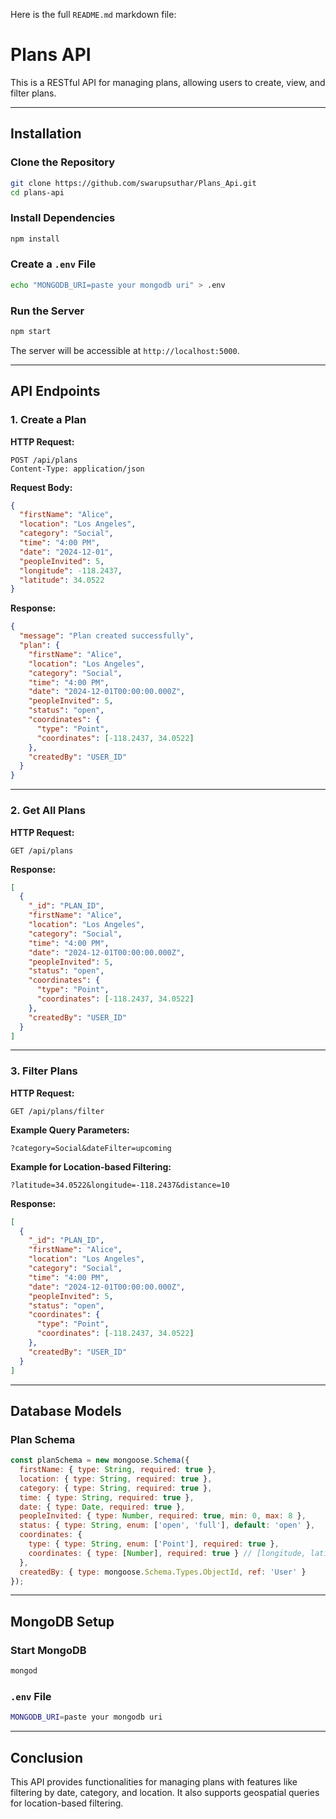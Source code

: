 Here is the full `README.md` markdown file:


# Plans API

This is a RESTful API for managing plans, allowing users to create, view, and filter plans.

---

## Installation

### Clone the Repository
```bash
git clone https://github.com/swarupsuthar/Plans_Api.git
cd plans-api
```

### Install Dependencies
```bash
npm install
```

### Create a `.env` File
```bash
echo "MONGODB_URI=paste your mongodb uri" > .env
```

### Run the Server
```bash
npm start
```

The server will be accessible at `http://localhost:5000`.

---

## API Endpoints

### 1. Create a Plan

**HTTP Request:**
```http
POST /api/plans
Content-Type: application/json
```

**Request Body:**
```json
{
  "firstName": "Alice",
  "location": "Los Angeles",
  "category": "Social",
  "time": "4:00 PM",
  "date": "2024-12-01",
  "peopleInvited": 5,
  "longitude": -118.2437,
  "latitude": 34.0522
}
```

**Response:**
```json
{
  "message": "Plan created successfully",
  "plan": {
    "firstName": "Alice",
    "location": "Los Angeles",
    "category": "Social",
    "time": "4:00 PM",
    "date": "2024-12-01T00:00:00.000Z",
    "peopleInvited": 5,
    "status": "open",
    "coordinates": {
      "type": "Point",
      "coordinates": [-118.2437, 34.0522]
    },
    "createdBy": "USER_ID"
  }
}
```

---

### 2. Get All Plans

**HTTP Request:**
```http
GET /api/plans
```

**Response:**
```json
[
  {
    "_id": "PLAN_ID",
    "firstName": "Alice",
    "location": "Los Angeles",
    "category": "Social",
    "time": "4:00 PM",
    "date": "2024-12-01T00:00:00.000Z",
    "peopleInvited": 5,
    "status": "open",
    "coordinates": {
      "type": "Point",
      "coordinates": [-118.2437, 34.0522]
    },
    "createdBy": "USER_ID"
  }
]
```

---

### 3. Filter Plans

**HTTP Request:**
```http
GET /api/plans/filter
```

**Example Query Parameters:**
```http
?category=Social&dateFilter=upcoming
```

**Example for Location-based Filtering:**
```http
?latitude=34.0522&longitude=-118.2437&distance=10
```

**Response:**
```json
[
  {
    "_id": "PLAN_ID",
    "firstName": "Alice",
    "location": "Los Angeles",
    "category": "Social",
    "time": "4:00 PM",
    "date": "2024-12-01T00:00:00.000Z",
    "peopleInvited": 5,
    "status": "open",
    "coordinates": {
      "type": "Point",
      "coordinates": [-118.2437, 34.0522]
    },
    "createdBy": "USER_ID"
  }
]
```

---

## Database Models

### Plan Schema
```javascript
const planSchema = new mongoose.Schema({
  firstName: { type: String, required: true },
  location: { type: String, required: true },
  category: { type: String, required: true },
  time: { type: String, required: true },
  date: { type: Date, required: true },
  peopleInvited: { type: Number, required: true, min: 0, max: 8 },
  status: { type: String, enum: ['open', 'full'], default: 'open' },
  coordinates: {
    type: { type: String, enum: ['Point'], required: true },
    coordinates: { type: [Number], required: true } // [longitude, latitude]
  },
  createdBy: { type: mongoose.Schema.Types.ObjectId, ref: 'User' }
});
```

---



## MongoDB Setup

### Start MongoDB
```bash
mongod
```

### `.env` File
```bash
MONGODB_URI=paste your mongodb uri
```

---

## Conclusion

This API provides functionalities for managing plans with features like filtering by date, category, and location. It also supports geospatial queries for location-based filtering.
